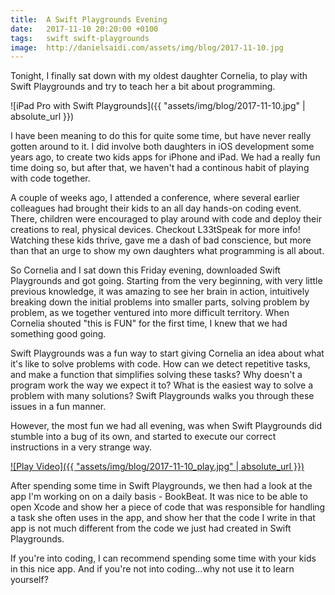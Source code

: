 ```yaml
---
title:  A Swift Playgrounds Evening
date:   2017-11-10 20:20:00 +0100
tags:	swift swift-playgrounds
image:	http://danielsaidi.com/assets/img/blog/2017-11-10.jpg
---
```



Tonight, I finally sat down with my oldest daughter Cornelia, to play with Swift
Playgrounds and try to teach her a bit about programming.

![iPad Pro with Swift Playgrounds]({{ "assets/img/blog/2017-11-10.jpg" | absolute_url }})

I have been meaning to do this for quite some time, but have never really gotten
around to it. I did involve both daughters in iOS development some years ago, to
create two kids apps for iPhone and iPad. We had a really fun time doing so, but
after that, we haven't had a continous habit of playing with code together.

A couple of weeks ago, I attended a conference, where several earlier colleagues
had brought their kids to an all day hands-on coding event. There, children were
encouraged to play around with code and deploy their creations to real, physical
devices. Checkout L33tSpeak for more info! Watching these kids thrive, gave me a
dash of bad conscience, but more than that an urge to show my own daughters what
programming is all about.

So Cornelia and I sat down this Friday evening, downloaded Swift Playgrounds and
got going. Starting from the very beginning, with very little previous knowledge,
it was amazing to see her brain in action, intuitively breaking down the initial
problems into smaller parts, solving problem by problem, as we together ventured
into more difficult territory. When Cornelia shouted "this is FUN" for the first
time, I knew that we had something good going.

Swift Playgrounds was a fun way to start giving Cornelia an idea about what it's
like to solve problems with code. How can we detect repetitive tasks, and make a
function that simplifies solving these tasks? Why doesn't a program work the way
we expect it to? What is the easiest way to solve a problem with many solutions?
Swift Playgrounds walks you through these issues in a fun manner.

However, the most fun we had all evening, was when Swift Playgrounds did stumble
into a bug of its own, and started to execute our correct instructions in a very
strange way.

[![Play Video]({{ "assets/img/blog/2017-11-10_play.jpg" | absolute_url }})](
https://twitter.com/twitter/statuses/929037234661199872
)

After spending some time in Swift Playgrounds, we then had a look at the app I'm
working on on a daily basis - BookBeat. It was nice to be able to open Xcode and
show her a piece of code that was responsible for handling a task she often uses
in the app, and show her that the code I write in that app is not much different
from the code we just had created in Swift Playgrounds.

If you're into coding, I can recommend spending some time with your kids in this
nice app. And if you're not into coding...why not use it to learn yourself?